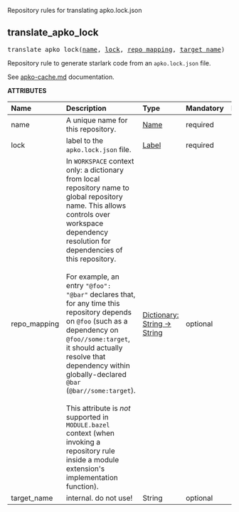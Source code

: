 <!-- Generated with Stardoc: http://skydoc.bazel.build -->

Repository rules for translating apko.lock.json

<a id="translate_apko_lock"></a>

## translate_apko_lock

<pre>
translate_apko_lock(<a href="#translate_apko_lock-name">name</a>, <a href="#translate_apko_lock-lock">lock</a>, <a href="#translate_apko_lock-repo_mapping">repo_mapping</a>, <a href="#translate_apko_lock-target_name">target_name</a>)
</pre>

Repository rule to generate starlark code from an `apko.lock.json` file.

See [apko-cache.md](./apko-cache.md) documentation.

**ATTRIBUTES**


| Name  | Description | Type | Mandatory | Default |
| :------------- | :------------- | :------------- | :------------- | :------------- |
| <a id="translate_apko_lock-name"></a>name |  A unique name for this repository.   | <a href="https://bazel.build/concepts/labels#target-names">Name</a> | required |  |
| <a id="translate_apko_lock-lock"></a>lock |  label to the `apko.lock.json` file.   | <a href="https://bazel.build/concepts/labels">Label</a> | required |  |
| <a id="translate_apko_lock-repo_mapping"></a>repo_mapping |  In `WORKSPACE` context only: a dictionary from local repository name to global repository name. This allows controls over workspace dependency resolution for dependencies of this repository.<br><br>For example, an entry `"@foo": "@bar"` declares that, for any time this repository depends on `@foo` (such as a dependency on `@foo//some:target`, it should actually resolve that dependency within globally-declared `@bar` (`@bar//some:target`).<br><br>This attribute is _not_ supported in `MODULE.bazel` context (when invoking a repository rule inside a module extension's implementation function).   | <a href="https://bazel.build/rules/lib/dict">Dictionary: String -> String</a> | optional |  |
| <a id="translate_apko_lock-target_name"></a>target_name |  internal. do not use!   | String | optional |  `""`  |


